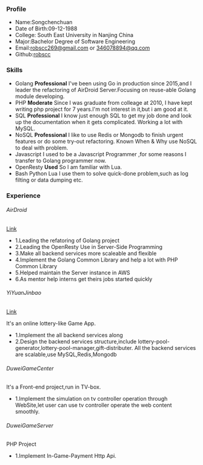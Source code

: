### Profile

* Name:Songchenchuan
* Date of Birth:09-12-1988
* College: South East University in Nanjing China
* Major:Bachelor Degree of Software Engineering
* Email:robscc269@gmail.com or 346078894@qq.com
* Github:[robscc](http://github.com/robscc)

### Skills

- Golang **Professional** I've been using Go in production since 2015,and I leader the refactoring of AirDroid Server.Focusing on reuse-able Golang module developing.
- PHP **Moderate** Since I was graduate from colleage at 2010, I have kept writing php project for 7 years.I'm not interest in it,but i am good at it.
- SQL **Professional** I know just enough SQL to get my job done and look up the documentation when it gets complicated. Working a lot with MySQL.
- NoSQL **Professional** I like to use Redis or Mongodb to finish urgent features or do some try-out refactoring. Known When & Why use NoSQL to deal with problem.
- Javascript I used to be a Javascript Programmer ,for some reasons I transfer to Golang programmer now.
- OpenResty **Used** So I am familiar with Lua.
- Bash Python Lua I use them to solve quick-done problem,such as log filting or data dumping etc.

### Experience

###### AirDroid

[Link](http://www.airdroid.com)

- 1.Leading the refatoring of Golang project
- 2.Leading the OpenResty Use in Server-Side Programming
- 3.Make all backend services more scaleable and flexible
- 4.Implement the Golang Common Library and help a lot with PHP Common Library
- 5.Helped maintain the Server instance in AWS
- 6.As mentor help interns get theirs jobs started quickly

###### YiYuanJinbao

[Link](http://www.yyjinbao.com)

It's an online lottery-like Game App.

- 1.Implement the all backend services along 
- 2.Design the backend services structure,include lottery-pool-generator,lottery-pool-manager,gift-distributer. All the backend services are scalable,use MySQL,Redis,Mongodb

###### DuweiGameCenter

It's a Front-end project,run in TV-box.

- 1.Implement the simulation on tv controller operation through WebSite,let user can use tv controller operate the web content smoothly.

###### DuweiGameServer

PHP Project

- 1.Implement In-Game-Payment Http Api.



